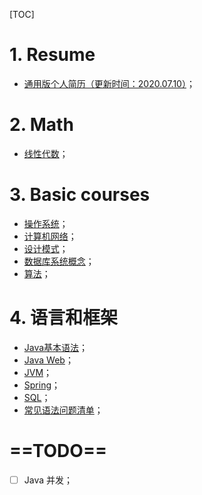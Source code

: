 [TOC]

# 1. Resume

- [通用版个人简历（更新时间：2020.07.10）](./Resume/研发工程师_潘汉祺_大连理工大学.pdf)；

# 2. Math

- [线性代数](./Essence_of_linear_algebra.md)；

# 3. Basic courses

- [操作系统](./OS/OS.md)；
- [计算机网络](./ComputeNetworks.md)；
- [设计模式](./DesignPatterns/DesignPatterns.md)；
- [数据库系统概念](./Database/Database.md)；
- [算法](./Algorithm.md)；

# 4. 语言和框架

- [Java基本语法](./Java/CoreJava.md)；
- [Java Web](./JavaWeb.md)；
- [JVM](./Java/JVM/JVM.md)；
- [Spring](./Java/Spring/SpringInAction.md)；
- [SQL](./Database/SQL/SQL.md)；
- [常见语法问题清单](./Programme.md)；

# ==TODO==

- [ ] Java 并发；